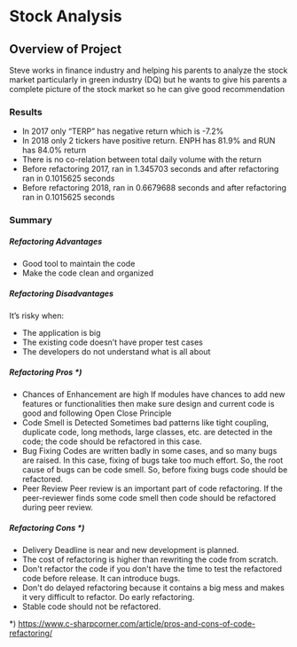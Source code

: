 # Stock Analysis

## Overview of Project
Steve works in finance industry and helping his parents to analyze the stock market particularly in green industry (DQ) but he wants to give his parents a complete picture of the stock market so he can give good recommendation
### Results
*	In 2017 only “TERP” has negative return which is -7.2%
*	In 2018 only 2 tickers have positive return. ENPH has 81.9% and RUN has 84.0% return
*	There is no co-relation between total daily volume with the return
* Before refactoring 2017,  ran in 1.345703 seconds and after refactoring ran in 0.1015625 seconds
*	Before refactoring 2018,  ran in 0.6679688 seconds and after refactoring ran in 0.1015625 seconds

### Summary
##### Refactoring Advantages
*	Good tool to maintain the code
*	Make the code clean and organized 
##### Refactoring Disadvantages
It’s risky when:
* The application is big
*	The existing code doesn’t have proper test cases
*	The developers do not understand what is all about 

##### Refactoring Pros *)  
*	Chances of Enhancement are high
  If modules have chances to add new features or functionalities then make sure design and current code is good and following Open Close Principle
*	Code Smell is Detected
  Sometimes bad patterns like tight coupling, duplicate code, long methods, large classes, etc. are detected in the code;  the code should be refactored in this case.
*	Bug Fixing
  Codes are written badly in some cases, and so many bugs are raised. In this case, fixing of bugs take too much effort. So, the root cause of bugs can   be code smell. So, before fixing bugs code should be refactored.
*	Peer Review
  Peer review is an important part of code refactoring. If the peer-reviewer finds some code smell then code should be refactored during peer review.
##### Refactoring Cons *)
*	Delivery Deadline is near and new development is planned.
*	The cost of refactoring is higher than rewriting the code from scratch.
*	Don't refactor the code if you don't have the time to test the refactored code before release. It can introduce bugs. 
*	Don't do delayed refactoring because it contains a big mess and makes it very difficult to refactor. Do early refactoring.
*	Stable code should not be refactored.

*) https://www.c-sharpcorner.com/article/pros-and-cons-of-code-refactoring/
